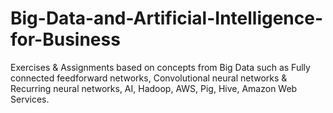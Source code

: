 # Big-Data-and-Artificial-Intelligence-for-Business
Exercises &amp; Assignments based on concepts from Big Data such as Fully connected feedforward networks, Convolutional neural networks &amp; Recurring neural networks, AI, Hadoop, AWS, Pig, Hive, Amazon Web Services.
